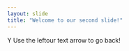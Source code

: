```yaml
---
layout: slide
title: "Welcome to our second slide!"
---
```

Y
Use the leftour text arrow to go back!
